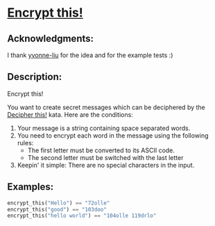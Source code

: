 # [Encrypt this!](https://www.codewars.com/kata/5848565e273af816fb000449)

## Acknowledgments:

I thank [yvonne-liu](https://www.codewars.com/users/yvonne-liu) for the idea and for the example tests :)

## Description:

Encrypt this!

You want to create secret messages which can be deciphered by the [Decipher this!](https://www.codewars.com/kata/decipher-this) kata. Here are the conditions:

1. Your message is a string containing space separated words.
2. You need to encrypt each word in the message using the following rules:
    * The first letter must be converted to its ASCII code.
    * The second letter must be switched with the last letter
3. Keepin' it simple: There are no special characters in the input.

## Examples:


```python
encrypt_this("Hello") == "72olle"
encrypt_this("good") == "103doo"
encrypt_this("hello world") == "104olle 119drlo"
```















